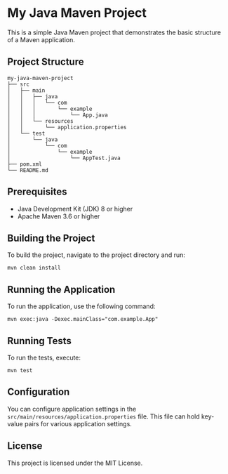 # My Java Maven Project

This is a simple Java Maven project that demonstrates the basic structure of a Maven application.

## Project Structure

```
my-java-maven-project
├── src
│   ├── main
│   │   ├── java
│   │   │   └── com
│   │   │       └── example
│   │   │           └── App.java
│   │   └── resources
│   │       └── application.properties
│   └── test
│       └── java
│           └── com
│               └── example
│                   └── AppTest.java
├── pom.xml
└── README.md
```

## Prerequisites

- Java Development Kit (JDK) 8 or higher
- Apache Maven 3.6 or higher

## Building the Project

To build the project, navigate to the project directory and run:

```
mvn clean install
```

## Running the Application

To run the application, use the following command:

```
mvn exec:java -Dexec.mainClass="com.example.App"
```

## Running Tests

To run the tests, execute:

```
mvn test
```

## Configuration

You can configure application settings in the `src/main/resources/application.properties` file. This file can hold key-value pairs for various application settings.

## License

This project is licensed under the MIT License.